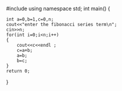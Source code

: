 #include<iostream>
using namespace std;
int main()
{

    int a=0,b=1,c=0,n;
    cout<<"enter the fibonacci series term\n";
    cin>>n;
    for(int i=0;i<n;i++)
    {
        cout<<c<<endl ;
        c=a+b;
        a=b;
        b=c;
    }
    return 0;
}
